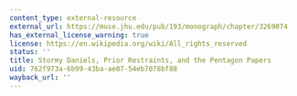 ```yaml
---
content_type: external-resource
external_url: https://muse.jhu.edu/pub/193/monograph/chapter/3269074
has_external_license_warning: true
license: https://en.wikipedia.org/wiki/All_rights_reserved
status: ''
title: Stormy Daniels, Prior Restraints, and the Pentagon Papers
uid: 762f973a-6b99-43ba-ae07-54eb7078bf88
wayback_url: ''
---
```

